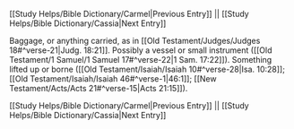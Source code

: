 [[Study Helps/Bible Dictionary/Carmel|Previous Entry]]  ||  [[Study Helps/Bible Dictionary/Cassia|Next Entry]]

 Baggage, or anything carried, as in [[Old Testament/Judges/Judges 18#^verse-21|Judg. 18:21]]. Possibly a vessel or small instrument ([[Old Testament/1 Samuel/1 Samuel 17#^verse-22|1 Sam. 17:22]]). Something lifted up or borne ([[Old Testament/Isaiah/Isaiah 10#^verse-28|Isa. 10:28]]; [[Old Testament/Isaiah/Isaiah 46#^verse-1|46:1]]; [[New Testament/Acts/Acts 21#^verse-15|Acts 21:15]]).

[[Study Helps/Bible Dictionary/Carmel|Previous Entry]]  ||  [[Study Helps/Bible Dictionary/Cassia|Next Entry]]